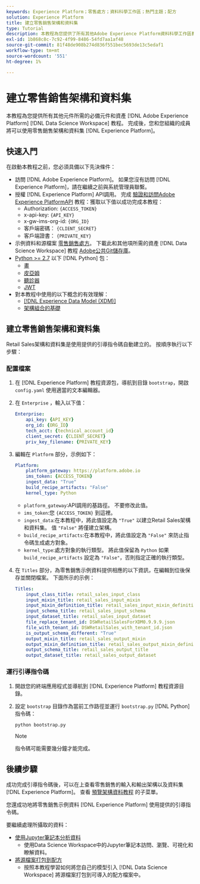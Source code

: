 ```yaml
---
keywords: Experience Platform；零售處方；資料科學工作區；熱門主題；配方
solution: Experience Platform
title: 建立零售銷售架構和資料集
type: Tutorial
description: 本教程為您提供了所有其他Adobe Experience Platform資料科學工作區教程所需的先決條件和資產。 完成後，您和您的組織成員將可以使用Retail Sales架構和資料集進行Experience Platform。
exl-id: 1b868c8c-7c92-4f99-8486-54fd7aa1af48
source-git-commit: 81f48de908b274d836f551bec5693de13c5edaf1
workflow-type: tm+mt
source-wordcount: '551'
ht-degree: 1%

---
```



# 建立零售銷售架構和資料集

本教程為您提供所有其他元件所需的必備元件和資產 [!DNL Adobe Experience Platform] [!DNL Data Science Workspace] 教程。 完成後，您和您組織的成員將可以使用零售銷售架構和資料集 [!DNL Experience Platform]。

## 快速入門

在啟動本教程之前，您必須具備以下先決條件：
- 訪問 [!DNL Adobe Experience Platform]。 如果您沒有訪問 [!DNL Experience Platform]，請在繼續之前與系統管理員聯繫。
- 授權 [!DNL Experience Platform] API調用。 完成 [驗證和訪問Adobe Experience PlatformAPI](https://www.adobe.com/go/platform-api-authentication-en) 教程：獲取以下值以成功完成本教程：
   - Authorization: `{ACCESS_TOKEN}`
   - x-api-key: `{API_KEY}`
   - x-gw-ims-org-id: `{ORG_ID}`
   - 客戶端密碼： `{CLIENT_SECRET}`
   - 客戶端證書： `{PRIVATE_KEY}`
- 示例資料和源檔案 [零售銷售處方](../pre-built-recipes/retail-sales.md)。 下載此和其他項所需的資產 [!DNL Data Science Workspace] 教程 [Adobe公共Git儲存庫](https://github.com/adobe/experience-platform-dsw-reference/)。
- [Python >= 2.7](https://www.python.org/downloads/) 以下 [!DNL Python] 包：
   - [畫](https://pypi.org/project/pip/)
   - [皮亞姆](https://pyyaml.org/)
   - [聽診器](https://pypi.org/project/dictor/)
   - [JWT](https://pypi.org/project/jwt/)
- 對本教程中使用的以下概念的有效理解：
   - [[!DNL Experience Data Model (XDM)]](../../xdm/home.md)
   - [架構組合的基礎](../../xdm/schema/field-dictionary.md)

## 建立零售銷售架構和資料集

Retail Sales架構和資料集是使用提供的引導指令碼自動建立的。 按順序執行以下步驟：

### 配置檔案

1. 在 [!DNL Experience Platform] 教程資源包，導航到目錄 `bootstrap`，開啟 `config.yaml` 使用適當的文本編輯器。
2. 在 `Enterprise` ，輸入以下值：

   ```yaml
   Enterprise:
       api_key: {API_KEY}
       org_id: {ORG_ID}
       tech_acct: {technical_account_id}
       client_secret: {CLIENT_SECRET}
       priv_key_filename: {PRIVATE_KEY}
   ```

3. 編輯在 `Platform` 部分，示例如下：

   ```yaml
   Platform:
       platform_gateway: https://platform.adobe.io
       ims_token: {ACCESS_TOKEN}
       ingest_data: "True"
       build_recipe_artifacts: "False"
       kernel_type: Python
   ```

   - `platform_gateway`:API調用的基路徑。 不要修改此值。
   - `ims_token`:您 `{ACCESS_TOKEN}` 到這裡。
   - `ingest_data`:在本教程中，將此值設定為 `"True"` 以建立Retail Sales架構和資料集。 值 `"False"` 將僅建立架構。
   - `build_recipe_artifacts`:在本教程中，將此值設定為 `"False"` 來防止指令碼生成處方對象。
   - `kernel_type`:處方對象的執行類型。 將此值保留為 `Python` 如果 `build_recipe_artifacts` 設定為 `"False"`，否則指定正確的執行類型。

4. 在 `Titles` 部分，為零售銷售示例資料提供相應的以下資訊，在編輯到位後保存並關閉檔案。 下面所示的示例：

   ```yaml
   Titles:
       input_class_title: retail_sales_input_class
       input_mixin_title: retail_sales_input_mixin
       input_mixin_definition_title: retail_sales_input_mixin_definition
       input_schema_title: retail_sales_input_schema
       input_dataset_title: retail_sales_input_dataset
       file_replace_tenant_id: DSWRetailSalesForXDM0.9.9.9.json
       file_with_tenant_id: DSWRetailSales_with_tenant_id.json
       is_output_schema_different: "True"
       output_mixin_title: retail_sales_output_mixin
       output_mixin_definition_title: retail_sales_output_mixin_definition
       output_schema_title: retail_sales_output_title
       output_dataset_title: retail_sales_output_dataset
   ```

### 運行引導指令碼

1. 開啟您的終端應用程式並導航到 [!DNL Experience Platform] 教程資源目錄。
2. 設定 `bootstrap` 目錄作為當前工作路徑並運行 `bootstrap.py` [!DNL Python] 指令碼：

   ```bash
   python bootstrap.py
   ```

   >[!NOTE]
   >
   >指令碼可能需要幾分鐘才能完成。

## 後續步驟

成功完成引導指令碼後，可以在上查看零售銷售的輸入和輸出架構以及資料集 [!DNL Experience Platform]。 查看 [預覽架構資料教程](./preview-schema-data.md)
的子菜單。

您還成功地將零售銷售示例資料 [!DNL Experience Platform] 使用提供的引導指令碼。

要繼續處理所攝取的資料：
- [使用Jupyter筆記本分析資料](../jupyterlab/analyze-your-data.md)
   - 使用Data Science Workspace中的Jupyter筆記本訪問、瀏覽、可視化和瞭解資料。
- [將源檔案打包到配方](./package-source-files-recipe.md)
   - 按照本教程學習如何將您自己的模型引入 [!DNL Data Science Workspace] 將源檔案打包到可導入的配方檔案中。
